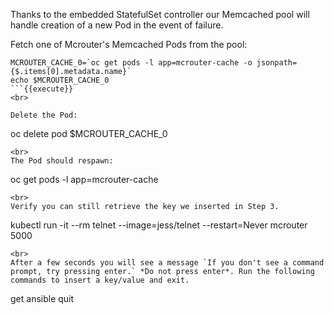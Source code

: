 Thanks to the embedded StatefulSet controller our Memcached pool will handle creation of a new Pod in the event of failure.

Fetch one of Mcrouter's Memcached Pods from the pool:

```
MCROUTER_CACHE_0=`oc get pods -l app=mcrouter-cache -o jsonpath={$.items[0].metadata.name}`
echo $MCROUTER_CACHE_0
```{{execute}}
<br>

Delete the Pod:

```
oc delete pod $MCROUTER_CACHE_0
```{{execute}}
<br>
The Pod should respawn:

```
oc get pods -l app=mcrouter-cache
```{{execute}}
<br>
Verify you can still retrieve the key we inserted in Step 3.

```
kubectl run -it --rm telnet --image=jess/telnet --restart=Never mcrouter 5000
```{{execute}}
<br>
After a few seconds you will see a message `If you don't see a command prompt, try pressing enter.` *Do not press enter*. Run the following commands to insert a key/value and exit.

```
get ansible
quit
```{{execute}}